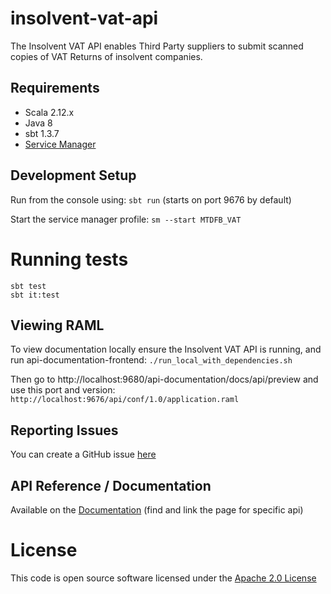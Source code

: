 insolvent-vat-api
========================
The Insolvent VAT API enables Third Party suppliers to submit scanned copies of VAT Returns of insolvent companies. 

## Requirements 
- Scala 2.12.x
- Java 8
- sbt 1.3.7
- [Service Manager](https://github.com/hmrc/service-manager)
 
## Development Setup
  
Run from the console using: `sbt run` (starts on port 9676 by default)
  
Start the service manager profile: `sm --start MTDFB_VAT`

# Running tests
```
sbt test
sbt it:test
```

## Viewing RAML

To view documentation locally ensure the Insolvent VAT API is running, and run api-documentation-frontend:
`./run_local_with_dependencies.sh`

Then go to http://localhost:9680/api-documentation/docs/api/preview and use this port and version:
`http://localhost:9676/api/conf/1.0/application.raml`

## Reporting Issues

You can create a GitHub issue [here](https://github.com/hmrc/insolvent-vat-api/issues)


## API Reference / Documentation 
Available on the [Documentation](https://developer.service.hmrc.gov.uk/api-documentation) (find and link the page for specific api)


# License

This code is open source software licensed under the [Apache 2.0 License]("http://www.apache.org/licenses/LICENSE-2.0.html")
